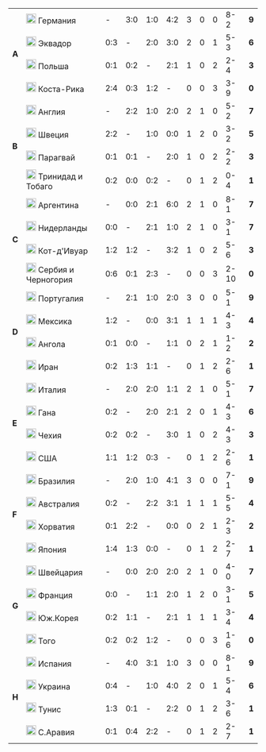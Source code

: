 <!--2021-09-22 00:23:04-->
<table class="g">
<tr><td rowspan=4><b> A</b></td><td class=col><img width="20px" src="/posts/ЧМ и ЧЕ по футболу/de.svg"> Германия</td><td>-</td><td>3:0</td><td>1:0</td><td>4:2</td><td>3</td><td>0</td><td>0</td><td>8-2</td><td><b>9</b></td></tr>
<tr><td class=col><img width="20px" src="/posts/ЧМ и ЧЕ по футболу/ec.svg"> Эквадор</td><td>0:3</td><td>-</td><td>2:0</td><td>3:0</td><td>2</td><td>0</td><td>1</td><td>5-3</td><td><b>6</b></td></tr>
<tr><td class=col><img width="20px" src="/posts/ЧМ и ЧЕ по футболу/pl.svg"> Польша</td><td>0:1</td><td>0:2</td><td>-</td><td>2:1</td><td>1</td><td>0</td><td>2</td><td>2-4</td><td><b>3</b></td></tr>
<tr class=bb><td class=col><img width="20px" src="/posts/ЧМ и ЧЕ по футболу/cr.svg"> Коста-Рика</td><td>2:4</td><td>0:3</td><td>1:2</td><td>-</td><td>0</td><td>0</td><td>3</td><td>3-9</td><td><b>0</b></td></tr>

<tr><td rowspan=4><b> B</b></td><td class=col><img width="20px" src="/posts/ЧМ и ЧЕ по футболу/gb-eng.svg"> Англия</td><td>-</td><td>2:2</td><td>1:0</td><td>2:0</td><td>2</td><td>1</td><td>0</td><td>5-2</td><td><b>7</b></td></tr>
<tr><td class=col><img width="20px" src="/posts/ЧМ и ЧЕ по футболу/se.svg"> Швеция</td><td>2:2</td><td>-</td><td>1:0</td><td>0:0</td><td>1</td><td>2</td><td>0</td><td>3-2</td><td><b>5</b></td></tr>
<tr><td class=col><img width="20px" src="/posts/ЧМ и ЧЕ по футболу/py.svg"> Парагвай</td><td>0:1</td><td>0:1</td><td>-</td><td>2:0</td><td>1</td><td>0</td><td>2</td><td>2-2</td><td><b>3</b></td></tr>
<tr class=bb><td class=col><img width="20px" src="/posts/ЧМ и ЧЕ по футболу/tt.svg"> Тринидад и Тобаго</td><td>0:2</td><td>0:0</td><td>0:2</td><td>-</td><td>0</td><td>1</td><td>2</td><td>0-4</td><td><b>1</b></td></tr>

<tr><td rowspan=4><b> C</b></td><td class=col><img width="20px" src="/posts/ЧМ и ЧЕ по футболу/ar.svg"> Аргентина</td><td>-</td><td>0:0</td><td>2:1</td><td>6:0</td><td>2</td><td>1</td><td>0</td><td>8-1</td><td><b>7</b></td></tr>
<tr><td class=col><img width="20px" src="/posts/ЧМ и ЧЕ по футболу/nl.svg"> Нидерланды </td><td>0:0</td><td>-</td><td>2:1</td><td>1:0</td><td>2</td><td>1</td><td>0</td><td>3-1</td><td><b>7</b></td></tr>
<tr><td class=col><img width="20px" src="/posts/ЧМ и ЧЕ по футболу/ci.svg"> Кот-д'Ивуар </td><td>1:2</td><td>1:2</td><td>-</td><td>3:2</td><td>1</td><td>0</td><td>2</td><td>5-6</td><td><b>3</b></td></tr>
<tr class=bb><td class=col><img width="20px" src="/posts/ЧМ и ЧЕ по футболу/ju.svg"> Сербия и Черногория </td><td>0:6</td><td>0:1</td><td>2:3</td><td>-</td><td>0</td><td>0</td><td>3</td><td>2-10</td><td><b>0</b></td></tr>

<tr><td rowspan=4><b> D</b></td><td class=col><img width="20px" src="/posts/ЧМ и ЧЕ по футболу/pt.svg"> Португалия</td><td>-</td><td>2:1</td><td>1:0</td><td>2:0</td><td>3</td><td>0</td><td>0</td><td>5-1</td><td><b>9</b></td></tr>
<tr><td class=col><img width="20px" src="/posts/ЧМ и ЧЕ по футболу/mx.svg"> Мексика</td><td>1:2</td><td>-</td><td>0:0</td><td>3:1</td><td>1</td><td>1</td><td>1</td><td>4-3</td><td><b>4</b></td></tr>
<tr><td class=col><img width="20px" src="/posts/ЧМ и ЧЕ по футболу/ao.svg"> Ангола</td><td>0:1</td><td>0:0</td><td>-</td><td>1:1</td><td>0</td><td>2</td><td>1</td><td>1-2</td><td><b>2</b></td></tr>
<tr class=bb><td class=col><img width="20px" src="/posts/ЧМ и ЧЕ по футболу/ir.svg"> Иран</td><td>0:2</td><td>1:3</td><td>1:1</td><td>-</td><td>0</td><td>1</td><td>2</td><td>2-6</td><td><b>1</b></td></tr>

<tr><td rowspan=4><b> E</b></td><td class=col><img width="20px" src="/posts/ЧМ и ЧЕ по футболу/it.svg"> Италия</td><td>-</td><td>2:0</td><td>2:0</td><td>1:1</td><td>2</td><td>1</td><td>0</td><td>5-1</td><td><b>7</b></td></tr>
<tr><td class=col><img width="20px" src="/posts/ЧМ и ЧЕ по футболу/gh.svg"> Гана</td><td>0:2</td><td>-</td><td>2:0</td><td>2:1</td><td>2</td><td>0</td><td>1</td><td>4-3</td><td><b>6</b></td></tr>
<tr><td class=col><img width="20px" src="/posts/ЧМ и ЧЕ по футболу/cz.svg"> Чехия</td><td>0:2</td><td>0:2</td><td>-</td><td>3:0</td><td>1</td><td>0</td><td>2</td><td>4-3</td><td><b>3</b></td></tr>
<tr class=bb><td class=col><img width="20px" src="/posts/ЧМ и ЧЕ по футболу/us.svg"> США</td><td>1:1</td><td>1:2</td><td>0:3</td><td>-</td><td>0</td><td>1</td><td>2</td><td>2-6</td><td><b>1</b></td></tr>

<tr><td rowspan=4><b> F</b></td><td class=col><img width="20px" src="/posts/ЧМ и ЧЕ по футболу/br.svg"> Бразилия</td><td>-</td><td>2:0</td><td>1:0</td><td>4:1</td><td>3</td><td>0</td><td>0</td><td>7-1</td><td><b>9</b></td></tr>
<tr><td class=col><img width="20px" src="/posts/ЧМ и ЧЕ по футболу/au.svg"> Австралия</td><td>0:2</td><td>-</td><td>2:2</td><td>3:1</td><td>1</td><td>1</td><td>1</td><td>5-5</td><td><b>4</b></td></tr>
<tr><td class=col><img width="20px" src="/posts/ЧМ и ЧЕ по футболу/hr.svg"> Хорватия</td><td>0:1</td><td>2:2</td><td>-</td><td>0:0</td><td>0</td><td>2</td><td>1</td><td>2-3</td><td><b>2</b></td></tr>
<tr class=bb><td class=col><img width="20px" src="/posts/ЧМ и ЧЕ по футболу/jp.svg"> Япония </td><td>1:4</td><td>1:3</td><td>0:0</td><td>-</td><td>0</td><td>1</td><td>2</td><td>2-7</td><td><b>1</b></td></tr>

<tr><td rowspan=4><b> G</b></td><td class=col><img width="20px" src="/posts/ЧМ и ЧЕ по футболу/ch.svg"> Швейцария </td><td>-</td><td>0:0</td><td>2:0</td><td>2:0</td><td>2</td><td>1</td><td>0</td><td>4-0</td><td><b>7</b></td></tr>
<tr><td class=col><img width="20px" src="/posts/ЧМ и ЧЕ по футболу/fr.svg"> Франция </td><td>0:0</td><td>-</td><td>1:1</td><td>2:0</td><td>1</td><td>2</td><td>0</td><td>3-1</td><td><b>5</b></td></tr>
<tr><td class=col><img width="20px" src="/posts/ЧМ и ЧЕ по футболу/kr.svg"> Юж.Корея </td><td>0:2</td><td>1:1</td><td>-</td><td>2:1</td><td>1</td><td>1</td><td>1</td><td>3-4</td><td><b>4</b></td></tr>
<tr class=bb><td class=col><img width="20px" src="/posts/ЧМ и ЧЕ по футболу/tg.svg"> Того </td><td>0:2</td><td>0:2</td><td>1:2</td><td>-</td><td>0</td><td>0</td><td>3</td><td>1-6</td><td><b>0</b></td></tr>

<tr><td rowspan=4><b> H</b></td><td class=col><img width="20px" src="/posts/ЧМ и ЧЕ по футболу/es.svg"> Испания </td><td>-</td><td>4:0</td><td>3:1</td><td>1:0</td><td>3</td><td>0</td><td>0</td><td>8-1</td><td><b>9</b></td></tr>
<tr><td class=col><img width="20px" src="/posts/ЧМ и ЧЕ по футболу/ua.svg"> Украина </td><td>0:4</td><td>-</td><td>1:0</td><td>4:0</td><td>2</td><td>0</td><td>1</td><td>5-4</td><td><b>6</b></td></tr>
<tr><td class=col><img width="20px" src="/posts/ЧМ и ЧЕ по футболу/tn.svg"> Тунис </td><td>1:3</td><td>0:1</td><td>-</td><td>2:2</td><td>0</td><td>1</td><td>2</td><td>3-6</td><td><b>1</b></td></tr>
<tr><td class=col><img width="20px" src="/posts/ЧМ и ЧЕ по футболу/sa.svg"> С.Аравия </td><td>0:1</td><td>0:4</td><td>2:2</td><td>-</td><td>0</td><td>1</td><td>2</td><td>2-7</td><td><b>1</b></td></tr>
</table>
